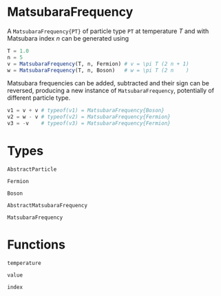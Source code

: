 # MatsubaraFrequency

A `MatsubaraFrequency{PT}` of particle type `PT` at temperature $T$ and with Matsubara index $n$ can be generated using

```julia
T = 1.0
n = 5
v = MatsubaraFrequency(T, n, Fermion) # v = \pi T (2 n + 1) 
w = MatsubaraFrequency(T, n, Boson)   # w = \pi T (2 n    )
```

Matsubara frequencies can be added, subtracted and their sign can be reversed, producing a new instance of `MatsubaraFrequency`, 
potentially of different particle type.

```julia
v1 = v + v # typeof(v1) = MatsubaraFrequency{Boson}
v2 = w - v # typeof(v2) = MatsubaraFrequency{Fermion}
v3 = -v    # typeof(v3) = MatsubaraFrequency{Fermion}
```

# Types

```@docs
AbstractParticle
```

```@docs
Fermion
```

```@docs
Boson
```

```@docs
AbstractMatsubaraFrequency
```

```@docs
MatsubaraFrequency
```

# Functions

```@docs
temperature
```

```@docs
value
```

```@docs
index
```